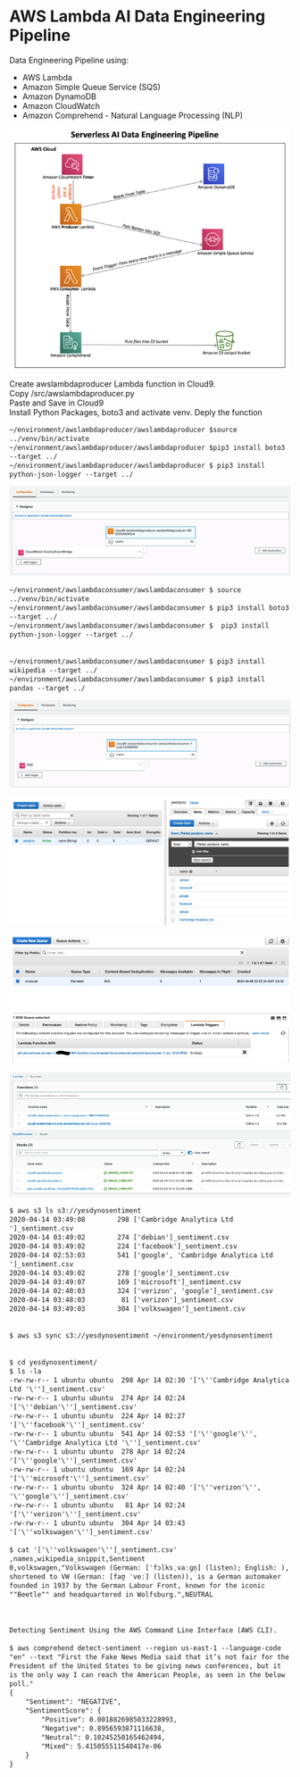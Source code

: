 # AWS Lambda AI Data Engineering Pipeline
Data Engineering Pipeline using:  
- AWS Lambda  
- Amazon Simple Queue Service (SQS)   
- Amazon DynamoDB  
- Amazon CloudWatch  
- Amazon Comprehend - Natural Language Processing (NLP)  

![Serverless_AI_Pipeline](img/Serverless_AI_Pipeline.png)


Create awslambdaproducer Lambda function in Cloud9.  
Copy /src/awslambdaproducer.py  
Paste and Save in Cloud9  
Install Python Packages, boto3 and activate venv.
Deply the function  

```
~/environment/awslambdaproducer/awslambdaproducer $source ../venv/bin/activate
~/environment/awslambdaproducer/awslambdaproducer $pip3 install boto3 --target ../
~/environment/awslambdaproducer/awslambdaproducer $ pip3 install python-json-logger --target ../
```

![producer](img/producer.png)

```
~/environment/awslambdaconsumer/awslambdaconsumer $ source ../venv/bin/activate
~/environment/awslambdaconsumer/awslambdaconsumer $ pip3 install boto3 --target ../
~/environment/awslambdaconsumer/awslambdaconsumer $  pip3 install python-json-logger --target ../


~/environment/awslambdaconsumer/awslambdaconsumer $ pip3 install wikipedia --target ../  
~/environment/awslambdaconsumer/awslambdaconsumer $ pip3 install pandas --target ../      
```

![consumer](img/consumer.png)

![DynoDB](img/dyno.png)

![SQS](img/sqs.png)

![lambda_func_lists](img/lambda_func.png)
![aws_cf_staks](img/aws_cf_staks.png)

```
$ aws s3 ls s3://yesdynosentiment
2020-04-14 03:49:08        298 ['Cambridge Analytica Ltd ']_sentiment.csv
2020-04-14 03:49:02        274 ['debian']_sentiment.csv
2020-04-14 03:49:02        224 ['facebook']_sentiment.csv
2020-04-14 02:53:03        541 ['google', 'Cambridge Analytica Ltd ']_sentiment.csv
2020-04-14 03:49:02        278 ['google']_sentiment.csv
2020-04-14 03:49:07        169 ['microsoft']_sentiment.csv
2020-04-14 02:40:03        324 ['verizon', 'google']_sentiment.csv
2020-04-14 03:48:03         81 ['verizon']_sentiment.csv
2020-04-14 03:49:03        304 ['volkswagen']_sentiment.csv


$ aws s3 sync s3://yesdynosentiment ~/environment/yesdynosentiment


$ cd yesdynosentiment/
$ ls -la
-rw-rw-r-- 1 ubuntu ubuntu  298 Apr 14 02:30 '['\''Cambridge Analytica Ltd '\'']_sentiment.csv'
-rw-rw-r-- 1 ubuntu ubuntu  274 Apr 14 02:24 '['\''debian'\'']_sentiment.csv'
-rw-rw-r-- 1 ubuntu ubuntu  224 Apr 14 02:27 '['\''facebook'\'']_sentiment.csv'
-rw-rw-r-- 1 ubuntu ubuntu  541 Apr 14 02:53 '['\''google'\'', '\''Cambridge Analytica Ltd '\'']_sentiment.csv'
-rw-rw-r-- 1 ubuntu ubuntu  278 Apr 14 02:24 '['\''google'\'']_sentiment.csv'
-rw-rw-r-- 1 ubuntu ubuntu  169 Apr 14 02:24 '['\''microsoft'\'']_sentiment.csv'
-rw-rw-r-- 1 ubuntu ubuntu  324 Apr 14 02:40 '['\''verizon'\'', '\''google'\'']_sentiment.csv'
-rw-rw-r-- 1 ubuntu ubuntu   81 Apr 14 02:24 '['\''verizon'\'']_sentiment.csv'
-rw-rw-r-- 1 ubuntu ubuntu  304 Apr 14 03:43 '['\''volkswagen'\'']_sentiment.csv'

$ cat '['\''volkswagen'\'']_sentiment.csv'
,names,wikipedia_snippit,Sentiment
0,volkswagen,"Volkswagen (German: [ˈfɔlksˌvaːɡn̩] (listen); English: ), shortened to VW (German: [faʊ̯ ˈveː] (listen)), is a German automaker founded in 1937 by the German Labour Front, known for the iconic ""Beetle"" and headquartered in Wolfsburg.",NEUTRAL



Detecting Sentiment Using the AWS Command Line Interface (AWS CLI).  

$ aws comprehend detect-sentiment --region us-east-1 --language-code "en" --text "First the Fake News Media said that it’s not fair for the President of the United States to be giving news conferences, but it is the only way I can reach the American People, as seen in the below poll."
{
    "Sentiment": "NEGATIVE",
    "SentimentScore": {
        "Positive": 0.0018826985033228993,
        "Negative": 0.8956593871116638,
        "Neutral": 0.10245250165462494,
        "Mixed": 5.415055511548417e-06
    }
}
```
